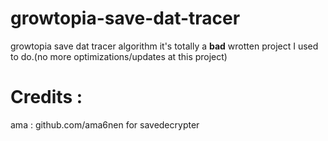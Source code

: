 # growtopia-save-dat-tracer
growtopia save dat tracer algorithm
it's totally a **bad** wrotten project I used to do.(no more optimizations/updates at this project)
# Credits : 
ama : github.com/ama6nen
for savedecrypter
